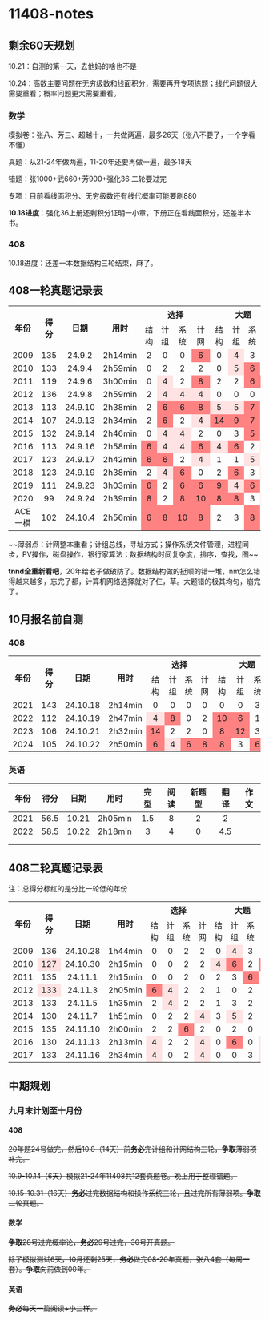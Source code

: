 # 11408-notes

## 剩余60天规划

10.21：自测的第一天，去他妈的啥也不是

10.24：高数主要问题在无穷级数和线面积分，需要再开专项练题；线代问题很大需要重看；概率问题更大需要重看。

### 数学

模拟卷：~~张八~~、芳三、超越十，一共做两遍，最多26天（张八不要了，一个字看不懂）

真题：从21-24年做两遍，11-20年还要再做一遍，最多18天

错题：张1000+武660+芳900+强化36 二轮要过完

专项：目前看线面积分、无穷级数还有线代概率可能要刷880

**10.18进度**：强化36上册还剩积分证明一小章，下册正在看线面积分，还差半本书。

### 408

10.18进度：还差一本数据结构三轮结束，麻了。

## 408一轮真题记录表

<table>
    <tr align="middle">
        <th rowspan=2>年份</th>
        <th rowspan=2>得分</th>
        <th rowspan=2>日期</th>
        <th rowspan=2>用时</th>
        <th colspan=4>选择</th>
        <th colspan=4>大题</td>
    </tr>
    <tr align="middle">
        <td>结构</td>
        <td>计组</td>
        <td>系统</td>
        <td>计网</td>
        <td>结构</td>
        <td>计组</td>
        <td>系统</td>
        <td>计网</td>
    </tr>
    <tr align="middle">
        <td>2009</td>
        <td>135</td>
        <td>24.9.2</td>
        <td>2h14min</td>
        <td>2</td>
        <td>0</td>
        <td>0</td>
        <td bgcolor=#ff8282>6</td>
        <td>0</td>
        <td bgcolor=#ffe2e2>4</td>
        <td>3</td>
        <td>0</td>
    </tr>
	<tr align="middle">
        <td>2010</td>
        <td>133</td>
        <td>24.9.4</td>
        <td>2h59min</td>
        <td>0</td>
        <td>2</td>
        <td>2</td>
        <td>2</td>
        <td>0</td>
        <td bgcolor=#ffe2e2>5</td>
        <td bgcolor=#ff8282>6</td>
        <td>0</td>
    </tr>
	<tr align="middle">
        <td>2011</td>
        <td>119</td>
        <td>24.9.6</td>
        <td>3h00min</td>
        <td>0</td>
        <td bgcolor=#ffe2e2>4</td>
        <td>2</td>
        <td bgcolor=#ff8282>8</td>
        <td>2</td>
        <td>2</td>
        <td bgcolor=#ff8282>6</td>
        <td bgcolor=#ff8282>7</td>
    </tr>
	<tr align="middle">
        <td>2012</td>
        <td>136</td>
        <td>24.9.8</td>
        <td>2h59min</td>
        <td>2</td>
        <td bgcolor=#ffe2e2>4</td>
        <td bgcolor=#ffe2e2>4</td>
        <td bgcolor=#ffe2e2>4</td>
        <td>0</td>
        <td>0</td>
        <td>0</td>
        <td>0</td>
    </tr>
	<tr align="middle">
        <td>2013</td>
        <td>113</td>
        <td>24.9.10</td>
        <td>2h38min</td>
        <td>2</td>
        <td bgcolor=#ff8282>6</td>
        <td bgcolor=#ff8282>6</td>
        <td bgcolor=#ff8282>8</td>
        <td bgcolor=#ffe2e2>5</td>
        <td bgcolor=#ffe2e2>5</td>
        <td bgcolor=#ff8282>7</td>
        <td >2</td>
    </tr>
	<tr align="middle">
        <td>2014</td>
        <td>107</td>
        <td>24.9.13</td>
        <td>2h34min</td>
        <td>2</td>
        <td bgcolor=#ff8282>6</td>
        <td>2</td>
        <td bgcolor=#ffe2e2>4</td>
        <td bgcolor=#ff8282>14</td>
        <td bgcolor=#ff8282>9</td>
        <td bgcolor=#ff8282>7</td>
        <td >3</td>
    </tr>
	<tr align="middle">
        <td>2015</td>
        <td>132</td>
        <td>24.9.14</td>
        <td>2h46min</td>
        <td>0</td>
        <td bgcolor=#ffe2e2>4</td>
        <td bgcolor=#ffe2e2>4</td>
        <td >2</td>
        <td >0</td>
        <td >3</td>
        <td bgcolor=#ff8282>5</td>
        <td >1</td>
    </tr>
	<tr align="middle">
        <td>2016</td>
        <td>113</td>
        <td>24.9.16</td>
        <td>2h58min</td>
        <td bgcolor=#ff8282>6</td>
        <td bgcolor=#ffe2e2>4</td>
        <td bgcolor=#ffe2e2>4</td>
        <td bgcolor=#ff8282>6</td>
        <td bgcolor=#ffe2e2>4</td>
        <td bgcolor=#ff8282>6</td>
        <td >2</td>
        <td bgcolor=#ffe2e2>5</td>
    </tr>
	<tr align="middle">
        <td>2017</td>
        <td>123</td>
        <td>24.9.17</td>
        <td>2h42min</td>
        <td bgcolor=#ff8282>6</td>
        <td bgcolor=#ff8282>6</td>
        <td >2</td>
        <td bgcolor=#ffe2e2>4</td>
        <td >1</td>
        <td >1</td>
        <td bgcolor=#ffe2e2>5</td>
        <td >2</td>
    </tr>
	<tr align="middle">
        <td>2018</td>
        <td>123</td>
        <td>24.9.19</td>
        <td>2h38min</td>
        <td >2</td>
        <td bgcolor=#ffe2e2>4</td>
        <td bgcolor=#ff8282>6</td>
        <td >0</td>
        <td >2</td>
        <td bgcolor=#ff8282>6</td>
        <td >3</td>
        <td bgcolor=#ffe2e2>4</td>
    </tr>
	<tr align="middle">
        <td>2019</td>
        <td>111</td>
        <td>24.9.23</td>
        <td>3h03min</td>
        <td bgcolor=#ff8282>6</td>
        <td >2</td>
        <td bgcolor=#ff8282>6</td>
        <td bgcolor=#ff8282>6</td>
        <td bgcolor=#ff8282>9</td>
        <td bgcolor=#ffe2e2>4</td>
        <td bgcolor=#ff8282>6</td>
        <td >0</td>
    </tr>
	<tr align="middle">
        <td>2020</td>
        <td>99</td>
        <td>24.9.24</td>
        <td>2h39min</td>
        <td bgcolor=#ff8282>8</td>
        <td >2</td>
        <td bgcolor=#ff8282>8</td>
        <td bgcolor=#ff8282>10</td>
        <td bgcolor=#ff8282>8</td>
        <td bgcolor=#ff8282>8</td>
        <td >3</td>
        <td bgcolor=#ffe2e2>4</td>
    </tr>
	<tr align="middle">
        <td>ACE一模</td>
        <td>102</td>
        <td>24.10.4</td>
        <td>2h56min</td>
        <td bgcolor=#ff8282>6</td>
        <td bgcolor=#ff8282>8</td>
        <td bgcolor=#ff8282>10</td>
        <td bgcolor=#ff8282>8</td>
        <td >2</td>
        <td >3</td>
        <td bgcolor=#ff8282>8</td>
        <td >3</td>
    </tr>
</table>
~~薄弱点：计网整本重看；计组总线，寻址方式；操作系统文件管理，进程同步，PV操作，磁盘操作，银行家算法；数据结构时间复杂度，排序，查找，图~~

**tnnd全重新看吧**，20年给老子做破防了。数据结构做的挺顺的错一堆，nm怎么错得越来越多，忘完了都，计算机网络选择就对了仨，草。大题错的极其均匀，崩完了。

## 10月报名前自测

### 408

<table>
    <tr align="middle">
        <th rowspan=2>年份</th>
        <th rowspan=2>得分</th>
        <th rowspan=2>日期</th>
        <th rowspan=2>用时</th>
        <th colspan=4>选择</th>
        <th colspan=4>大题</td>
    </tr>
    <tr align="middle">
        <td>结构</td>
        <td>计组</td>
        <td>系统</td>
        <td>计网</td>
        <td>结构</td>
        <td>计组</td>
        <td>系统</td>
        <td>计网</td>
    </tr>
    <tr align="middle">
        <td>2021</td>
        <td>143</td>
        <td>24.10.18</td>
        <td>2h14min</td>
        <td>0</td>
        <td>0</td>
        <td>0</td>
        <td>0</td>
        <td>0</td>
        <td>0</td>
        <td>3</td>
        <td bgcolor=#ffe2e2>4</td>
    </tr>
	<tr align="middle">
        <td>2022</td>
        <td>112</td>
        <td>24.10.19</td>
        <td>2h47min</td>
        <td bgcolor=#ffe2e2>4</td>
        <td bgcolor=#ff8282>8</td>
        <td>0</td>
        <td>2</td>
        <td bgcolor=#ff8282>10</td>
        <td bgcolor=#ff8282>6</td>
        <td>1</td>
        <td bgcolor=#ffe2e2>5</td>
    </tr>
	<tr align="middle">
        <td>2023</td>
        <td>106</td>
        <td>24.10.21</td>
        <td>2h32min</td>
        <td bgcolor=#ff8282>14</td>
        <td>2</td>
        <td>2</td>
        <td>0</td>
        <td bgcolor=#ff8282>8</td>
        <td bgcolor=#ff8282>12</td>
        <td>3</td>
        <td>3</td>
    </tr>
	<tr align="middle">
        <td>2024</td>
        <td>105</td>
        <td>24.10.22</td>
        <td>2h50min</td>
        <td bgcolor=#ff8282>6</td>
        <td bgcolor=#ffe2e2>4</td>
        <td bgcolor=#ff8282>6</td>
        <td bgcolor=#ff8282>8</td>
        <td bgcolor=#ff8282>8</td>
        <td>3</td>
        <td bgcolor=#ff8282>6</td>
        <td bgcolor=#ffe2e2>4</td>
    </tr>
</table>


### 英语

| 年份 | 得分 | 日期  |  用时   | 完型 | 阅读 | 新题型 | 翻译 | 作文 |
| :--: | :--: | :---: | :-----: | :--: | :--: | :----: | :--: | :--: |
| 2021 | 56.5 | 10.21 | 2h05min | 1.5  |  8   |   2    |  2   |      |
| 2022 | 58.5 | 10.22 | 2h18min |  3   |  4   |   0    | 4.5  |      |
|      |      |       |         |      |      |        |      |      |
|      |      |       |         |      |      |        |      |      |



## 408二轮真题记录表

注：总得分标红的是分比一轮低的年份

<table>
    <tr align="middle">
        <th rowspan=2>年份</th>
        <th rowspan=2>得分</th>
        <th rowspan=2>日期</th>
        <th rowspan=2>用时</th>
        <th colspan=4>选择</th>
        <th colspan=4>大题</td>
    </tr>
    <tr align="middle">
        <td>结构</td>
        <td>计组</td>
        <td>系统</td>
        <td>计网</td>
        <td>结构</td>
        <td>计组</td>
        <td>系统</td>
        <td>计网</td>
    </tr>
    <tr align="middle">
        <td>2009</td>
        <td>136</td>
        <td>24.10.28</td>
        <td>1h44min</td>
        <td>0</td>
        <td>0</td>
        <td>2</td>
        <td>2</td>
        <td>0</td>
        <td bgcolor=#ffe2e2>4</td>
        <td>3</td>
        <td>3</td>
    </tr>
	<tr align="middle">
        <td>2010</td>
        <td bgcolor=#ffe2e2>127</td>
        <td>24.10.30</td>
        <td>2h15min</td>
        <td>0</td>
        <td>0</td>
        <td>2</td>
        <td>2</td>
        <td bgcolor=#ffe2e2>4</td>
        <td bgcolor=#ff8282>6</td>
        <td>2</td>
        <td bgcolor=#ff8282>7</td>
    </tr>
	<tr align="middle">
        <td>2011</td>
        <td>135</td>
        <td>24.11.1</td>
        <td>2h15min</td>
        <td>0</td>
        <td>0</td>
        <td>2</td>
        <td>0</td>
        <td>2</td>
        <td>3</td>
        <td bgcolor=#ff8282>6</td>
        <td>2</td>
    </tr>
	<tr align="middle">
        <td>2012</td>
        <td bgcolor=#ffe2e2>133</td>
        <td>24.11.3</td>
        <td>2h05min</td>
        <td bgcolor=#ff8282>6</td>
        <td bgcolor=#ffe2e2>4</td>
        <td>2</td>
        <td>2</td>
        <td>1</td>
        <td>0</td>
        <td>2</td>
        <td>0</td>
    </tr>
	<tr align="middle">
        <td>2013</td>
        <td>133</td>
        <td>24.11.5</td>
        <td>1h35min</td>
        <td >2</td>
        <td bgcolor=#ffe2e2>4</td>
        <td>2</td>
        <td>2</td>
        <td>1</td>
        <td>3</td>
        <td>2</td>
        <td>1</td>
    </tr>
	<tr align="middle">
        <td>2014</td>
        <td>130</td>
        <td>24.11.7</td>
        <td>1h51min</td>
        <td >0</td>
        <td >2</td>
        <td>2</td>
        <td bgcolor=#ffe2e2>4</td>
        <td>3</td>
        <td  bgcolor=#ffe2e2>5</td>
        <td>2</td>
        <td>2</td>
    </tr>
	<tr align="middle">
        <td>2015</td>
        <td>135</td>
        <td>24.11.10</td>
        <td>2h00min</td>
        <td >2</td>
        <td >2</td>
        <td  bgcolor=#ff8282>6</td>
        <td>2</td>
        <td>0</td>
        <td>2</td>
        <td>0</td>
        <td>1</td>
    </tr>
	<tr align="middle">
        <td>2016</td>
        <td>130</td>
        <td>24.11.13</td>
        <td>2h13min</td>
        <td bgcolor=#ffe2e2>4</td>
        <td >2</td>
        <td >2</td>
        <td bgcolor=#ffe2e2>4</td>
        <td>0</td>
        <td bgcolor=#ff8282>6</td>
        <td>0</td>
        <td bgcolor=#ffe2e2>4</td>
    </tr>
	<tr align="middle">
        <td>2017</td>
        <td>133</td>
        <td>24.11.16</td>
        <td>2h34min</td>
        <td bgcolor=#ffe2e2>4</td>
        <td >0</td>
        <td >2</td>
        <td bgcolor=#ffe2e2>4</td>
        <td>0</td>
        <td>0</td>
        <td>3</td>
        <td bgcolor=#ffe2e2>4</td>
    </tr>
</table>





## 中期规划

### 九月末计划至十月份

#### 408

~~20年题24号做完，然后10.8（14天）前**务必**完计组和计网结构三轮，**争取**薄弱项补完。~~

~~10.9-10.14（6天）模拟21-24年11408共12套真题卷。晚上用于整理错题。~~

~~10.15-10.31（16天）**务必**过完数据结构和操作系统三轮，且过完所有薄弱项。**争取**二轮真题。~~

#### 数学

~~**争取**28号过完概率论，**务必**29号过完，30号开真题。~~

~~除了模拟测试6天，10月还剩25天，**务必**做完08-20年真题，张八4套（每周一套）。**争取**向前做到00年。~~

#### 英语

~~**务必**每天一篇阅读+小三样。~~

